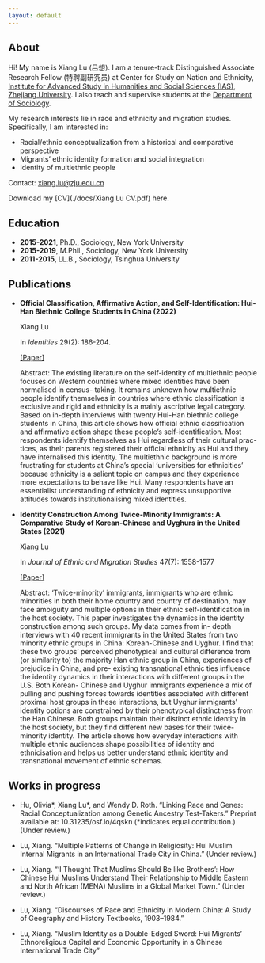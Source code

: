 ```yaml
---
layout: default
---
```



## About
Hi! My name is Xiang Lu (吕想). I am a tenure-track Distinguished Associate Research Fellow (特聘副研究员) at Center for Study on Nation and Ethnicity, [Institute for Advanced Study in Humanities and Social Sciences (IAS)](http://www.iash.zju.edu.cn/topic/home), [Zhejiang University](https://www.zju.edu.cn). I also teach and supervise students at the [Department of Sociology](http://sociology.zju.edu.cn). 

My research interests lie in race and ethnicity and migration studies. Specifically, I am interested in:

- Racial/ethnic conceptualization from a historical and comparative perspective
- Migrants’ ethnic identity formation and social integration
- Identity of multiethnic people

Contact: xiang.lu@zju.edu.cn

Download my [CV](./docs/Xiang Lu CV.pdf) here.


## Education

- **2015-2021**, Ph.D., Sociology, New York University
- **2015-2019**, M.Phil., Sociology, New York University
- **2011-2015**, LL.B., Sociology, Tsinghua University

## Publications
  
- **Official Classification, Affirmative Action, and Self-Identification: Hui-Han Biethnic College Students in China (2022)**

  Xiang Lu
  
  In *Identities* 29(2): 186-204.
  
  [[Paper]](https://www.tandfonline.com/doi/abs/10.1080/1070289X.2020.1757249) 

  Abstract: The existing literature on the self-identity of multiethnic people focuses on Western countries where mixed identities have been normalised in census- taking. It remains unknown how multiethnic people identify themselves in countries where ethnic classification is exclusive and rigid and ethnicity is a mainly ascriptive legal category. Based on in-depth interviews with twenty Hui-Han biethnic college students in China, this article shows how official ethnic classification and affirmative action shape these people’s self-identification. Most respondents identify themselves as Hui regardless of their cultural prac- tices, as their parents registered their official ethnicity as Hui and they have internalised this identity. The multiethnic background is more frustrating for students at China’s special ‘universities for ethnicities’ because ethnicity is a salient topic on campus and they experience more expectations to behave like Hui. Many respondents have an essentialist understanding of ethnicity and express unsupportive attitudes towards institutionalising mixed identities.

- **Identity Construction Among Twice-Minority Immigrants: A Comparative Study of Korean-Chinese and Uyghurs in the United States (2021)**

  Xiang Lu

  In *Journal of Ethnic and Migration Studies* 47(7): 1558-1577
  
  [[Paper]](https://www.tandfonline.com/doi/abs/10.1080/1369183X.2019.1577725) 

  Abstract: ‘Twice-minority’ immigrants, immigrants who are ethnic minorities in both their home country and country of destination, may face ambiguity and multiple options in their ethnic self-identification in the host society. This paper investigates the dynamics in the identity construction among such groups. My data comes from in- depth interviews with 40 recent immigrants in the United States from two minority ethnic groups in China: Korean-Chinese and Uyghur. I find that these two groups’ perceived phenotypical and cultural difference from (or similarity to) the majority Han ethnic group in China, experiences of prejudice in China, and pre- existing transnational ethnic ties influence the identity dynamics in their interactions with different groups in the U.S. Both Korean- Chinese and Uyghur immigrants experience a mix of pulling and pushing forces towards identities associated with different proximal host groups in these interactions, but Uyghur immigrants’ identity options are constrained by their phenotypical distinctness from the Han Chinese. Both groups maintain their distinct ethnic identity in the host society, but they find different new bases for their twice-minority identity. The article shows how everyday interactions with multiple ethnic audiences shape possibilities of identity and ethnicisation and helps us better understand ethnic identity and transnational movement of ethnic schemas.

## Works in progress

- Hu, Olivia*, Xiang Lu*, and Wendy D. Roth. “Linking Race and Genes: Racial Conceptualization among Genetic Ancestry Test-Takers.” Preprint available at: 10.31235/osf.io/4qskn (*indicates equal contribution.) (Under review.)

- Lu, Xiang. “Multiple Patterns of Change in Religiosity: Hui Muslim Internal Migrants in an International Trade City in China.” (Under review.)

- Lu, Xiang. “’I Thought That Muslims Should Be like Brothers’: How Chinese Hui Muslims Understand Their Relationship to Middle Eastern and North African (MENA) Muslims in a Global Market Town.” (Under review.)

- Lu, Xiang. “Discourses of Race and Ethnicity in Modern China: A Study of Geography and History Textbooks, 1903–1984.”

- Lu, Xiang. “Muslim Identity as a Double-Edged Sword: Hui Migrants’ Ethnoreligious Capital and Economic Opportunity in a Chinese International Trade City”





